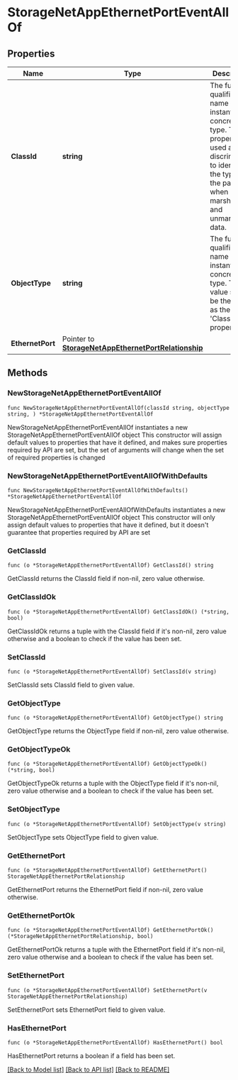 # StorageNetAppEthernetPortEventAllOf

## Properties

Name | Type | Description | Notes
------------ | ------------- | ------------- | -------------
**ClassId** | **string** | The fully-qualified name of the instantiated, concrete type. This property is used as a discriminator to identify the type of the payload when marshaling and unmarshaling data. | [default to "storage.NetAppEthernetPortEvent"]
**ObjectType** | **string** | The fully-qualified name of the instantiated, concrete type. The value should be the same as the &#39;ClassId&#39; property. | [default to "storage.NetAppEthernetPortEvent"]
**EthernetPort** | Pointer to [**StorageNetAppEthernetPortRelationship**](storage.NetAppEthernetPort.Relationship.md) |  | [optional] 

## Methods

### NewStorageNetAppEthernetPortEventAllOf

`func NewStorageNetAppEthernetPortEventAllOf(classId string, objectType string, ) *StorageNetAppEthernetPortEventAllOf`

NewStorageNetAppEthernetPortEventAllOf instantiates a new StorageNetAppEthernetPortEventAllOf object
This constructor will assign default values to properties that have it defined,
and makes sure properties required by API are set, but the set of arguments
will change when the set of required properties is changed

### NewStorageNetAppEthernetPortEventAllOfWithDefaults

`func NewStorageNetAppEthernetPortEventAllOfWithDefaults() *StorageNetAppEthernetPortEventAllOf`

NewStorageNetAppEthernetPortEventAllOfWithDefaults instantiates a new StorageNetAppEthernetPortEventAllOf object
This constructor will only assign default values to properties that have it defined,
but it doesn't guarantee that properties required by API are set

### GetClassId

`func (o *StorageNetAppEthernetPortEventAllOf) GetClassId() string`

GetClassId returns the ClassId field if non-nil, zero value otherwise.

### GetClassIdOk

`func (o *StorageNetAppEthernetPortEventAllOf) GetClassIdOk() (*string, bool)`

GetClassIdOk returns a tuple with the ClassId field if it's non-nil, zero value otherwise
and a boolean to check if the value has been set.

### SetClassId

`func (o *StorageNetAppEthernetPortEventAllOf) SetClassId(v string)`

SetClassId sets ClassId field to given value.


### GetObjectType

`func (o *StorageNetAppEthernetPortEventAllOf) GetObjectType() string`

GetObjectType returns the ObjectType field if non-nil, zero value otherwise.

### GetObjectTypeOk

`func (o *StorageNetAppEthernetPortEventAllOf) GetObjectTypeOk() (*string, bool)`

GetObjectTypeOk returns a tuple with the ObjectType field if it's non-nil, zero value otherwise
and a boolean to check if the value has been set.

### SetObjectType

`func (o *StorageNetAppEthernetPortEventAllOf) SetObjectType(v string)`

SetObjectType sets ObjectType field to given value.


### GetEthernetPort

`func (o *StorageNetAppEthernetPortEventAllOf) GetEthernetPort() StorageNetAppEthernetPortRelationship`

GetEthernetPort returns the EthernetPort field if non-nil, zero value otherwise.

### GetEthernetPortOk

`func (o *StorageNetAppEthernetPortEventAllOf) GetEthernetPortOk() (*StorageNetAppEthernetPortRelationship, bool)`

GetEthernetPortOk returns a tuple with the EthernetPort field if it's non-nil, zero value otherwise
and a boolean to check if the value has been set.

### SetEthernetPort

`func (o *StorageNetAppEthernetPortEventAllOf) SetEthernetPort(v StorageNetAppEthernetPortRelationship)`

SetEthernetPort sets EthernetPort field to given value.

### HasEthernetPort

`func (o *StorageNetAppEthernetPortEventAllOf) HasEthernetPort() bool`

HasEthernetPort returns a boolean if a field has been set.


[[Back to Model list]](../README.md#documentation-for-models) [[Back to API list]](../README.md#documentation-for-api-endpoints) [[Back to README]](../README.md)


